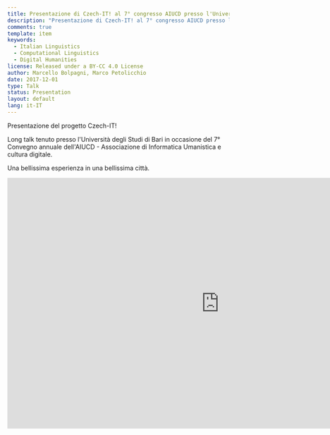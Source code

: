 ```yaml
---
title: Presentazione di Czech-IT! al 7° congresso AIUCD presso l'Università di Bari
description: "Presentazione di Czech-IT! al 7° congresso AIUCD presso l'Università di Bari"
comments: true
template: item
keywords: 
  - Italian Linguistics
  - Computational Linguistics
  - Digital Humanities
license: Released under a BY-CC 4.0 License
author: Marcello Bolpagni, Marco Petolicchio
date: 2017-12-01
type: Talk
status: Presentation
layout: default
lang: it-IT
---
```


Presentazione del progetto Czech-IT! 

Long talk tenuto presso l'Università degli Studi di Bari in occasione del 7° Convegno annuale dell'AIUCD - Associazione di Informatica Umanistica  e cultura digitale. 

Una bellissima esperienza in una bellissima città.


<iframe src="https://docs.google.com/presentation/d/e/2PACX-1vSnbhVsmd23xTBgL5E7cbp1j7JA3LqbEkGjHQ_ywpLBUVZAnXagl8cfHUvEeX_nypTupx25y7dYI6KI/embed?start=false&loop=false&delayms=15000" frameborder="0" width="960" height="569" allowfullscreen="true" mozallowfullscreen="true" webkitallowfullscreen="true"></iframe>
